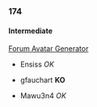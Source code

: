 ### 174

#### Intermediate

[Forum Avatar Generator](http://www.reddit.com/r/dailyprogrammer/comments/2crqml/8062014_challenge_174_intermediate_forum_avatar/)

* Ensiss _OK_

* gfauchart **KO**

* Mawu3n4 _OK_

